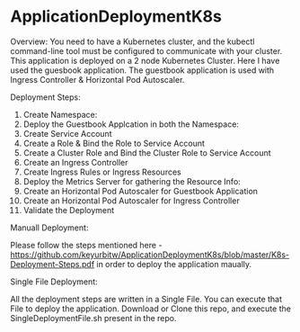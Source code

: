 # ApplicationDeploymentK8s #

Overview:
You need to have a Kubernetes cluster, and the kubectl command-line tool must be configured to communicate with your cluster. This application is deployed on a 2 node Kubernetes Cluster. Here I have used the guesbook application.
The guestbook application is used with Ingress Controller & Horizontal Pod Autoscaler.

Deployment Steps:
1. Create Namespace:
2. Deploy the Guestbook Applcation in both the Namespace:
3. Create Service Account
4. Create a Role & Bind the Role to Service Account
5. Create a Cluster Role and Bind the Cluster Role to Service Account
6. Create an Ingress Controller
7. Create Ingress Rules or Ingress Resources
8. Deploy the Metrics Server for gathering the Resource Info:
9. Create an Horizontal Pod Autoscaler for Guestbook Application
10. Create an Horizontal Pod Autoscaler for Ingress Controller
11. Validate the Deployment

Manuall Deployment:

Please follow the steps mentioned here - https://github.com/keyurbitw/ApplicationDeploymentK8s/blob/master/K8s-Deployment-Steps.pdf in order to deploy the application maually.

Single File Deployment:

All the deployment steps are written in a Single File. You can execute that File to deploy the application. 
Download or Clone this repo, and execute the SingleDeploymentFile.sh present in the repo.

